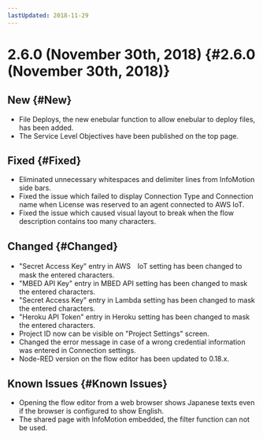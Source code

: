 ```yaml
---
lastUpdated: 2018-11-29
---
```


# 2.6.0 (November 30th, 2018) {#2.6.0 (November 30th, 2018)}

## New {#New}

- File Deploys, the new enebular function to allow enebular to deploy files, has been added.
- The Service Level Objectives have been published on the top page.

## Fixed {#Fixed}

- Eliminated unnecessary whitespaces and delimiter lines from InfoMotion side bars.
- Fixed the issue which failed to display Connection Type and Connection name when License was reserved to an agent connected to AWS IoT.
- Fixed the issue which caused visual layout to break when the flow description contains too many characters.

## Changed {#Changed}

- "Secret Access Key" entry in AWS　IoT setting has been changed to mask the entered characters.
- "MBED API Key" entry in MBED API setting has been changed to mask the entered characters.
- "Secret Access Key" entry in Lambda setting has been changed to mask the entered characters.
- "Heroku API Token" entry in Heroku setting has been changed to mask the entered characters.
- Project ID now can be visible on "Project Settings" screen.
- Changed the error message in case of a wrong credential information was entered in Connection settings.
- Node-RED version on the flow editor has been updated to 0.18.x.

## Known Issues {#Known Issues}

- Opening the flow editor from a web browser shows Japanese texts even if the browser is configured to show English.
- The shared page with InfoMotion embedded, the filter function can not be used.